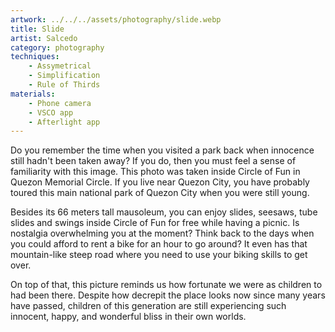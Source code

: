 ```yaml
---
artwork: ../../../assets/photography/slide.webp
title: Slide
artist: Salcedo
category: photography
techniques:
    - Assymetrical
    - Simplification
    - Rule of Thirds
materials:
    - Phone camera
    - VSCO app
    - Afterlight app
---
```


Do you remember the time when you visited a park back when innocence still hadn't been taken away? If you do, then you must feel a sense of familiarity with this image. This photo was taken inside Circle of Fun in Quezon Memorial Circle. If you live near Quezon City, you have probably toured this main national park of Quezon City when you were still young.

Besides its 66 meters tall mausoleum, you can enjoy slides, seesaws, tube slides and swings inside Circle of Fun for free while having a picnic. Is nostalgia overwhelming you at the moment? Think back to the days when you could afford to rent a bike for an hour to go around? It even has that mountain-like steep road where you need to use your biking skills to get over.

On top of that, this picture reminds us how fortunate we were as children to had been there. Despite how decrepit the place looks now since many years have passed, children of this generation are still experiencing such innocent, happy, and wonderful bliss in their own worlds.
